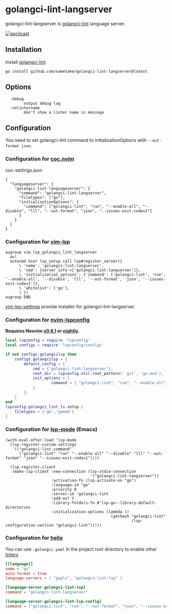 # golangci-lint-langserver

golangci-lint-langserver is [golangci-lint](https://github.com/golangci/golangci-lint) language server.

[![asciicast](https://asciinema.org/a/308369.svg)](https://asciinema.org/a/308369)


## Installation

Install [golangci-lint](https://golangci-lint.run).

```console
go install github.com/nametake/golangci-lint-langserver@latest
```

## Options

```console
  -debug
        output debug log
  -nolintername
        don't show a linter name in message
```

## Configuration

You need to set golangci-lint command to initializationOptions with `--out-format json`.

### Configuration for [coc.nvim](https://github.com/neoclide/coc.nvim)

coc-settings.json

```jsonc
{
  "languageserver": {
    "golangci-lint-languageserver": {
      "command": "golangci-lint-langserver",
      "filetypes": ["go"],
      "initializationOptions": {
        "command": ["golangci-lint", "run", "--enable-all", "--disable", "lll", "--out-format", "json", "--issues-exit-code=1"]
      }
    }
  }
}
```

### Configuration for [vim-lsp](https://github.com/prabirshrestha/vim-lsp)

```vim
augroup vim_lsp_golangci_lint_langserver
  au!
  autocmd User lsp_setup call lsp#register_server({
      \ 'name': 'golangci-lint-langserver',
      \ 'cmd': {server_info->['golangci-lint-langserver']},
      \ 'initialization_options': {'command': ['golangci-lint', 'run', '--enable-all', '--disable', 'lll', '--out-format', 'json', '--issues-exit-code=1']},
      \ 'whitelist': ['go'],
      \ })
augroup END
```

[vim-lsp-settings](https://github.com/mattn/vim-lsp-settings) provide installer for golangci-lint-langserver.

### Configuration for [nvim-lspconfig](https://github.com/neovim/nvim-lspconfig)

**Requires Neovim [v0.6.1](https://github.com/neovim/neovim/releases/tag/v0.6.1) or [nightly](https://github.com/neovim/neovim/releases/tag/nightly).**

```lua
local lspconfig = require 'lspconfig'
local configs = require 'lspconfig/configs'

if not configs.golangcilsp then
 	configs.golangcilsp = {
		default_config = {
			cmd = {'golangci-lint-langserver'},
			root_dir = lspconfig.util.root_pattern('.git', 'go.mod'),
			init_options = {
					command = { "golangci-lint", "run", "--enable-all", "--disable", "lll", "--out-format", "json", "--issues-exit-code=1" };
			}
		};
	}
end
lspconfig.golangci_lint_ls.setup {
	filetypes = {'go','gomod'}
}
```

### Configuration for [lsp-mode](https://github.com/emacs-lsp/lsp-mode) (Emacs)

```emacs-lisp
(with-eval-after-load 'lsp-mode
  (lsp-register-custom-settings
   '(("golangci-lint.command"
      ["golangci-lint" "run" "--enable-all" "--disable" "lll" "--out-format" "json" "--issues-exit-code=1"])))

  (lsp-register-client
   (make-lsp-client :new-connection (lsp-stdio-connection
                                     '("golangci-lint-langserver"))
                    :activation-fn (lsp-activate-on "go")
                    :language-id "go"
                    :priority 0
                    :server-id 'golangci-lint
                    :add-on? t
                    :library-folders-fn #'lsp-go--library-default-directories
                    :initialization-options (lambda ()
                                              (gethash "golangci-lint"
                                                       (lsp-configuration-section "golangci-lint")))))
```

### Configuration for [helix](https://helix-editor.com/)

You can use `.golangci.yaml` in the project root directory to enable other [linters](https://golangci-lint.run/usage/linters/)

```toml
[[language]]
name = "go"
auto-format = true
language-servers = [ "gopls", "golangci-lint-lsp" ]

[language-server.golangci-lint-lsp]
command = "golangci-lint-langserver"

[language-server.golangci-lint-lsp.config]
command = ["golangci-lint", "run", "--out-format", "json", "--issues-exit-code=1"]
```
